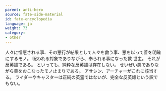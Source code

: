 ```yaml
---
parent: anti-hero
source: fate-side-material
id: fate-encyclopedia
language: ja
weight: 73
category:
- other
---
```


人々に憎悪される事、その悪行が結果として人々を救う事、悪を以って善を明確にするモノ。
呪われる対象でありながら、奉られる事になった救 世主。
それが反英雄である。
といっても、純粋な反英雄は存在しない。
せいぜい悪でありながら善をおこなったモノ止まりである。
アサシン、アーチャーがこれに該当する。
ライダーやキャスターは正純の英霊ではないが、完全な反英雄という訳でもない。
